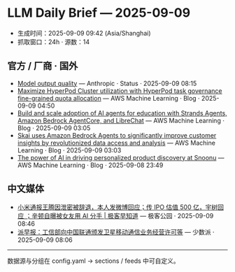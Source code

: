 # LLM Daily Brief — 2025-09-09

- 生成时间：2025-09-09 09:42 (Asia/Shanghai)
- 抓取窗口：24h · 源数：14


## 官方 / 厂商 · 国外

- [Model output quality](https://status.anthropic.com/incidents/72f99lh1cj2c) — Anthropic · Status · 2025-09-09 08:15
- [Maximize HyperPod Cluster utilization with HyperPod task governance fine-grained quota allocation](https://aws.amazon.com/blogs/machine-learning/maximize-hyperpod-cluster-utilization-with-hyperpod-task-governance-fine-grained-quota-allocation/) — AWS Machine Learning · Blog · 2025-09-09 04:50
- [Build and scale adoption of AI agents for education with Strands Agents, Amazon Bedrock AgentCore, and LibreChat](https://aws.amazon.com/blogs/machine-learning/build-and-scale-adoption-of-ai-agents-for-education-with-strands-agents-amazon-bedrock-agentcore-and-librechat/) — AWS Machine Learning · Blog · 2025-09-09 03:05
- [Skai uses Amazon Bedrock Agents to significantly improve customer insights by revolutionized data access and analysis](https://aws.amazon.com/blogs/machine-learning/skai-uses-amazon-bedrock-agents-to-significantly-improve-customer-insights-by-revolutionized-data-access-and-analysis/) — AWS Machine Learning · Blog · 2025-09-09 03:03
- [The power of AI in driving personalized product discovery at Snoonu](https://aws.amazon.com/blogs/machine-learning/the-power-of-ai-in-driving-personalized-product-discovery-at-snoonu/) — AWS Machine Learning · Blog · 2025-09-08 23:49


## 中文媒体

- [小米通报王腾因泄密被辞退，本人发微博回应；传 IPO 估值 500 亿，宇树回应 ；辛顿自曝被女友用 AI 分手 | 极客早知道](http://www.geekpark.net/news/353641) — 极客公园 · 2025-09-09 08:46
- [派早报：工信部向中国联通颁发卫星移动通信业务经营许可等](https://sspai.com/post/102384) — 少数派 · 2025-09-09 08:06

---
数据源与分组在 config.yaml → sections / feeds 中可自定义。